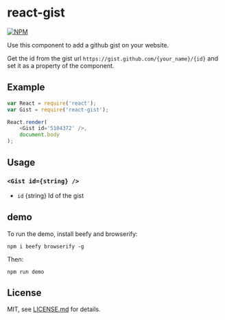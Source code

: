 # react-gist

[![NPM](https://nodei.co/npm/react-gist.png)](https://nodei.co/npm/react-gist/)

Use this component to add a github gist on your website.

Get the id from the gist url `https://gist.github.com/{your_name}/{id}` and set it as a property of the component.

## Example

```js
var React = require('react');
var Gist = require('react-gist');

React.render(
    <Gist id='5104372' />,
    document.body
);
```

## Usage

### `<Gist id={string} />`

- `id` {string} Id of the gist

## demo

To run the demo, install beefy and browserify:

`npm i beefy browserify -g`

Then:

`npm run demo`

## License

MIT, see [LICENSE.md](http://github.com/tleunen/react-gist/blob/master/LICENSE.md) for details.